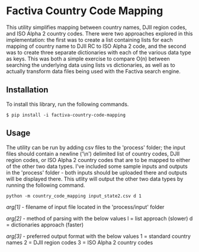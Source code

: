 # Factiva Country Code Mapping

This utility simplifies mapping between country names, DJII region codes, and ISO Alpha 2 country codes. There were two approaches explored in this implementation: the first was to create a list containing lists for each mapping of country name to DJII RC to ISO Alpha 2 code, and the second was to create three separate dictionaries with each of the various data type as keys. This was both a simple exercise to compare O(n) between searching the underlying data using lists vs dictionaries, as well as to actually transform data files being used with the Factiva search engine.

## Installation

To install this library, run the following commands.

    $ pip install -i factiva-country-code-mapping

## Usage

The utility can be run by adding csv files to the 'process' folder; the input files should contain a newline ('\n') delimited list of country codes, DJII region codes, or ISO Alpha 2 country codes that are to be mapped to either of the other two data types. I've included some sample inputs and outputs in the 'process' folder - both inputs should be uploaded there and outputs will be displayed there. This utlity will output the other two data types by running the following command.

    python -m country_code_mapping input_state2.csv d 1
    
*arg[1]* - filename of input file located in the 'process/input' folder

*arg[2]* - method of parsing with the below values
                    l = list approach (slower)
                    d = dictionaries approach (faster)
                    
*arg[3]* - preferred output format with the below values
                    1 = standard country names
                    2 = DJII region codes
                    3 = ISO Alpha 2 country codes
